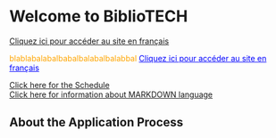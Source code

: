 # Welcome to BiblioTECH
[Cliquez ici pour accéder au site en français](/index-fr.html)

<span style="color: orange;">blablabalabalbabalbalabalbalabbal</span>
<a href="https://claraturp.github.io/Website_Test/index-fr.html" style="color: blue;">Cliquez ici pour accéder au site en français</a>
 
[Click here for the Schedule](https://claraturp.github.io/Website_Test/schedule.html) <br>
[Click here for information about MARKDOWN language](https://claraturp.github.io/Website_Test/markdown.html)

## About the Application Process


